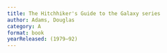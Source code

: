 ```yaml
---
title: The Hitchhiker's Guide to the Galaxy series
author: Adams, Douglas
category: A
format: book
yearReleased: (1979–92)
---
```

